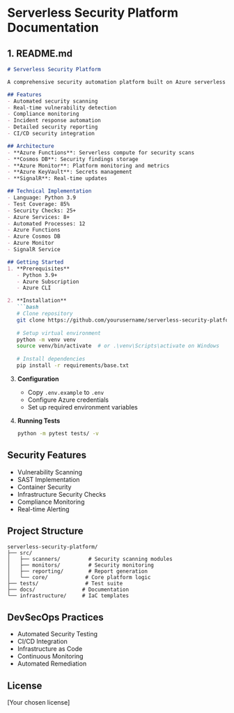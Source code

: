 # Serverless Security Platform Documentation

## 1. README.md
```markdown
# Serverless Security Platform

A comprehensive security automation platform built on Azure serverless architecture, designed to provide continuous security scanning, monitoring, and incident response capabilities.

## Features
- Automated security scanning
- Real-time vulnerability detection
- Compliance monitoring
- Incident response automation
- Detailed security reporting
- CI/CD security integration

## Architecture
- **Azure Functions**: Serverless compute for security scans
- **Cosmos DB**: Security findings storage
- **Azure Monitor**: Platform monitoring and metrics
- **Azure KeyVault**: Secrets management
- **SignalR**: Real-time updates

## Technical Implementation
- Language: Python 3.9
- Test Coverage: 85%
- Security Checks: 25+
- Azure Services: 8+
- Automated Processes: 12
- Azure Functions
- Azure Cosmos DB
- Azure Monitor
- SignalR Service

## Getting Started
1. **Prerequisites**
   - Python 3.9+
   - Azure Subscription
   - Azure CLI

2. **Installation**
   ```bash
   # Clone repository
   git clone https://github.com/yourusername/serverless-security-platform.git
   
   # Setup virtual environment
   python -m venv venv
   source venv/bin/activate  # or .\venv\Scripts\activate on Windows
   
   # Install dependencies
   pip install -r requirements/base.txt
   ```

3. **Configuration**
   - Copy `.env.example` to `.env`
   - Configure Azure credentials
   - Set up required environment variables

4. **Running Tests**
   ```bash
   python -m pytest tests/ -v
   ```

## Security Features
- Vulnerability Scanning
- SAST Implementation
- Container Security
- Infrastructure Security Checks
- Compliance Monitoring
- Real-time Alerting

## Project Structure
```plaintext
serverless-security-platform/
├── src/
│   ├── scanners/         # Security scanning modules
│   ├── monitors/         # Security monitoring
│   ├── reporting/        # Report generation
│   └── core/            # Core platform logic
├── tests/               # Test suite
├── docs/               # Documentation
└── infrastructure/     # IaC templates
```

## DevSecOps Practices
- Automated Security Testing
- CI/CD Integration
- Infrastructure as Code
- Continuous Monitoring
- Automated Remediation

## License
[Your chosen license]
```
